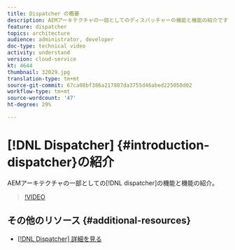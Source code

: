 ```yaml
---
title: Dispatcher の概要
description: AEMアーキテクチャの一部としてのディスパッチャーの機能と機能の紹介です。
feature: dispatcher
topics: architecture
audience: administrator, developer
doc-type: technical video
activity: understand
version: cloud-service
kt: 4644
thumbnail: 32029.jpg
translation-type: tm+mt
source-git-commit: 67ca08bf386a217807da3755d46abed225050d02
workflow-type: tm+mt
source-wordcount: '47'
ht-degree: 29%

---
```



# [!DNL Dispatcher] {#introduction-dispatcher}の紹介

AEMアーキテクチャの一部としての[!DNL dispatcher]の機能と機能の紹介。

>[!VIDEO](https://video.tv.adobe.com/v/32029/?quality=12&learn=on)

## その他のリソース {#additional-resources}

* [[!DNL Dispatcher] 詳細を見る](https://docs.adobe.com/content/help/ja-JP/experience-manager-dispatcher/using/dispatcher.html)